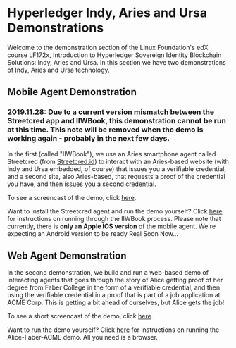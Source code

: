 # Hyperledger Indy, Aries and Ursa Demonstrations

Welcome to the demonstration section of the Linux Foundation's edX course LF172x, Introduction to Hyperledger Sovereign Identity Blockchain Solutions: Indy, Aries and Ursa. In this section we have two demonstrations of Indy, Aries and Ursa technology.

## Mobile Agent Demonstration

### 2019.11.28: Due to a current version mismatch between the Streetcred app and IIWBook, this demonstration cannot be run at this time.  This note will be removed when the demo is working again - probably in the next few days.

In the first (called "IIWBook"), we use an Aries smartphone agent called Streetcred (from [Streetcred.id](Streetcred.id)) to interact with an Aries-based website (with Indy and Ursa embedded, of course) that issues you a verifiable credential, and a second site, also Aries-based, that requests a proof of the credential you have, and then issues you a second credential.

To see a screencast of the demo, click [here](https://youtu.be/bZrWAsD42-I).

Want to install the Streetcred agent and run the demo yourself?  Click [here](https://vonx.io/how_to/iiwbook) for instructions on running through the IIWBook process. Please note that currently, there is **only an Apple IOS version** of the mobile agent. We're expecting an Android version to be ready Real Soon Now...

## Web Agent Demonstration

In the second demonstration, we build and run a web-based demo of interacting agents that goes through the story of Alice getting proof of her degree from Faber College in the form of a verifiable credential, and then using the verifiable credential in a proof that is part of a job application at ACME Corp. This is getting a bit ahead of ourselves, but Alice gets the job!

To see a short screencast of the demo, click [here](https://youtu.be/5EA-jqkvn4I).

Want to run the demo yourself?  Click [here](https://github.com/cloudcompass/ToIPLabs/blob/master/src/indy-material/nodejs/README.md) for instructions on running the Alice-Faber-ACME demo. All you need is a browser.
